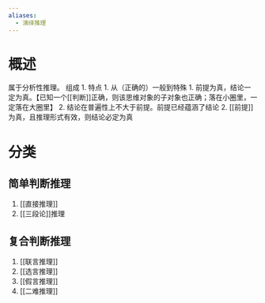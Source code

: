 ```yaml
---
aliases:
  - 演绎推理
---
```

# 概述
属于分析性推理。
组成
	1. 
特点
	1. 从（正确的）一般到特殊
		1. 前提为真，结论一定为真。【已知一个[[判断]]正确，则该思维对象的子对象也正确；落在小圈里，一定落在大圈里】
		2. 结论在普遍性上不大于前提。前提已经蕴涵了结论
	2. [[前提]]为真，且推理形式有效，则结论必定为真
# 分类
## 简单判断推理
1. [[直接推理]] 
2. [[三段论]]推理
## 复合判断推理
1. [[联言推理]] 
2. [[选言推理]] 
3. [[假言推理]] 
4. [[二难推理]] 